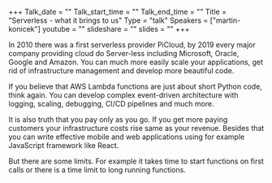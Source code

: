 +++
Talk_date = ""
Talk_start_time = ""
Talk_end_time = ""
Title = "Serverless - what it brings to us"
Type = "talk"
Speakers = ["martin-konicek"]
youtube = ""
slideshare = ""
slides = ""
+++

In 2010 there was a first serverless provider PiCloud, by 2019 every major company providing cloud do Server-less including Microsoft, Oracle, Google and Amazon. You can much more easily scale your applications, get rid of infrastructure management and develop more beautiful code.

If you believe that AWS Lambda functions are just about short Python code, think again. You can develop complex event-driven architecture with logging, scaling, debugging, CI/CD pipelines and much more.

It is also truth that you pay only as you go. If you get more paying customers your infrastructure costs rise same as your revenue. Besides that you can write effective mobile and web applications using for example JavaScript framework like React.

But there are some limits. For example it takes time to start functions on first calls or there is a time limit to long running functions.